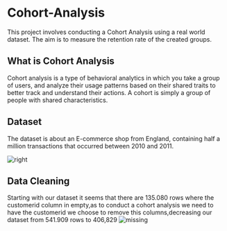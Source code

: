 # Cohort-Analysis
This project involves conducting a Cohort Analysis using a real world dataset. The aim is to measure the retention rate of the created groups.
## What is  Cohort Analysis
 Cohort analysis is a type of behavioral analytics in which you take a group of users, and analyze their usage patterns based on their shared traits to better track and understand their actions. A cohort is simply a group of people with shared characteristics.

## Dataset 
The dataset is about an E-commerce shop from England, containing half a million transactions that occurred between 2010 and 2011.


![right](https://github.com/lazarosper/Cohort-Analysis/assets/119593480/50fea3d9-bc23-4d23-9467-eb2f70ee20f3)



## Data Cleaning
Starting with our dataset it seems that there are 135.080 rows where the customerid column in empty,as to conduct a cohort analysis we need to have the customerid
we choose to remove this columns,decreasing our dataset from  541.909 rows to  406,829
 ![missing](https://github.com/lazarosper/Cohort-Analysis/assets/119593480/7eaa402b-6d83-4549-861b-5b262452ea84)
